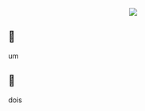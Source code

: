 <p align="center"> <img src= https://readme-typing-svg.demolab.com?font=Pixelify+Sans&size=19&duration=2500&pause=1200&color=F7CCE8&center=true&vCenter=true&random=false&width=420&lines=hi+%E2%99%A1;my+name+is+julia;%EA%92%B0+ps%3A+i+love+cats+%EA%92%B1+;%E0%AB%AE+-+%EF%BB%8C+%E2%80%A2+%E1%83%90 /> </p>

## 🍮
um

## 🤍
dois


